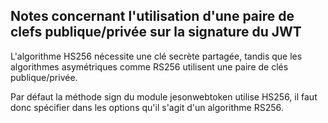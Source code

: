 
## Notes concernant l'utilisation d'une paire de clefs publique/privée sur la signature du JWT  
L'algorithme HS256 nécessite une clé secrète partagée, tandis que les algorithmes asymétriques comme RS256 utilisent une paire de clés publique/privée.    

Par défaut la méthode sign du module jesonwebtoken utilise HS256, il faut donc spécifier dans les options qu'il s'agit d'un algorithme RS256.  